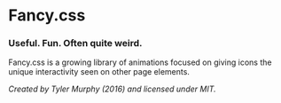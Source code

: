 # Fancy.css

### Useful. Fun. Often quite weird.

Fancy.css is a growing library of animations focused on giving icons the unique interactivity seen on other page elements.

*Created by Tyler Murphy (2016) and licensed under MIT.*
